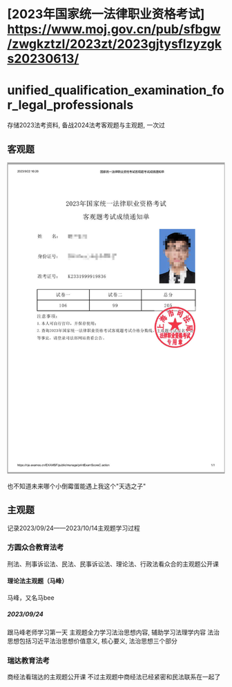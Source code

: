 # [2023年国家统一法律职业资格考试] <https://www.moj.gov.cn/pub/sfbgw/zwgkztzl/2023zt/2023gjtysflzyzgks20230613/>
# unified_qualification_examination_for_legal_professionals 
存储2023法考资料, 备战2024法考客观题与主观题, 一次过

## 客观题
![alt 客观题成绩单](https://github.com/YoonaLimSauce/unified_qualification_examination_for_legal_professionals/blob/main/Picture/%E5%9B%BD%E5%AE%B6%E7%BB%9F%E4%B8%80%E6%B3%95%E5%BE%8B%E8%81%8C%E4%B8%9A%E8%B5%84%E6%A0%BC%E8%80%83%E8%AF%95%E5%AE%A2%E8%A7%82%E9%A2%98%E8%80%83%E8%AF%95%E6%88%90%E7%BB%A9%E9%80%9A%E7%9F%A5%E5%8D%95.jpg "2023客观题成绩单")

也不知道未来哪个小倒霉蛋能遇上我这个"天选之子"

## 主观题
记录2023/09/24——2023/10/14主观题学习过程
### 方圆众合教育法考
刑法、刑事诉讼法、民法、民事诉讼法、理论法、行政法看众合的主观题公开课
#### 理论法主观题（马峰）
马峰，又名马bee
##### 2023/09/24
跟马峰老师学习第一天
主观题全力学习法治思想内容, 辅助学习法理学内容
法治思想包括习近平法治思想价值意义, 核心要义, 法治思想三个部分
### 瑞达教育法考
商经法看瑞达的主观题公开课
不过主观题中商经法已经紧密和民法联系在一起了
